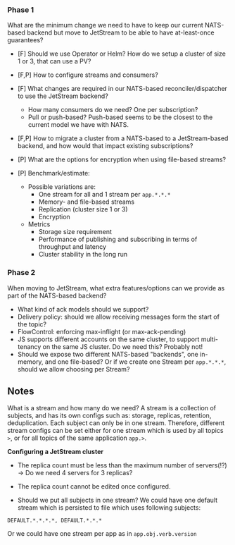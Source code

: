 ### Phase 1 

What are the minimum change we need to have to keep our current NATS-based backend but move to JetStream to be able to 
have at-least-once guarantees?

- [F] Should we use Operator or Helm? How do we setup a cluster of size 1 or 3, that can use a PV?
  
- [F,P] How to configure streams and consumers?
  
- [F] What changes are required in our NATS-based reconciler/dispatcher to use the JetStream backend?
  + How many consumers do we need? One per subscription? 
  + Pull or push-based? Push-based seems to be the closest to the current model we have with NATS.
  
- [F,P] How to migrate a cluster from a NATS-based to a JetStream-based backend, and how would that impact existing subscriptions?
  
- [P] What are the options for encryption when using file-based streams?
  
- [P] Benchmark/estimate:
  + Possible variations are:
    + One stream for all and 1 stream per `app.*.*.*`
    + Memory- and file-based streams
    + Replication (cluster size 1 or 3)
    + Encryption
  + Metrics
    + Storage size requirement
    + Performance of publishing and subscribing in terms of throughput and latency
    + Cluster stability in the long run
    

### Phase 2

When moving to JetStream, what extra features/options can we provide as part of the NATS-based backend?

- What kind of ack models should we support?
- Delivery policy: should we allow receiving messages form the start of the topic?
- FlowControl: enforcing max-inflight (or max-ack-pending)
- JS supports different accounts on the same cluster, to support multi-tenancy on the same JS cluster. Do we need this? Probably not!
- Should we expose two different NATS-based "backends", one in-memory, and one file-based? Or if we create one Stream per
  `app.*.*.*`, should we allow choosing per Stream?


## Notes

What is a stream and how many do we need? A stream is a collection of subjects, and has its own configs such 
as: storage, replicas, retention, deduplication. Each subject can only be in one stream. Therefore, different stream
configs can be set either for one stream which is used by all topics `>`, or for all topics of the same application `app.>`.

**Configuring a JetStream cluster**
- The replica count must be less than the maximum number of servers(!?) -> Do we need 4 servers for 3 replicas?
- The replica count cannot be edited once configured.

- Should we put all subjects in one stream?
We could have one default stream which is persisted to file which uses following subjects:
```
DEFAULT.*.*.*.*, DEFAULT.*.*.*
```
Or we could have one stream per app as in `app.obj.verb.version`
